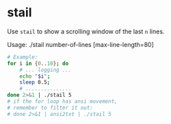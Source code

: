 # stail

Use `stail` to show a scrolling window of the last `n` lines.

Usage: 
 ./stail number-of-lines [max-line-length=80]

```bash
# Example:
for i in {0..10}; do 
    # ... logging ...
    echo "$i"; 
    sleep 0.5; 
    # ...............
done 2>&1 | ./stail 5
# if the for loop has ansi movement, 
# remember to filter it out:
# done 2>&1 | ansi2txt | ./stail 5
```
